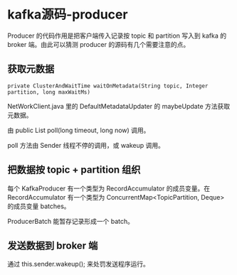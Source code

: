 # kafka源码-producer





Producer 的代码作用是把客户端传入记录按 topic 和 partition 写入到 kafka 的 broker 端。由此可以猜测 producer 的源码有几个需要注意的点。



## 获取元数据



```
private ClusterAndWaitTime waitOnMetadata(String topic, Integer partition, long maxWaitMs)
```



NetWorkClient.java 里的 DefaultMetadataUpdater 的 maybeUpdate 方法获取元数据。

由 public List<ClientResponse> poll(long timeout, long now) 调用。

poll 方法由 Sender 线程不停的调用，或 wakeup 调用。





## 把数据按 topic + partition 组织



每个 KafkaProducer 有一个类型为 RecordAccumulator 的成员变量。在 RecordAccumulator  有一个类型为 ConcurrentMap<TopicPartition, Deque<ProducerBatch>> 的成员变量 batches。

ProducerBatch 能暂存记录形成一个 batch。







## 发送数据到 broker 端



通过 this.sender.wakeup(); 来处罚发送程序运行。



